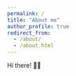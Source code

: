 ```yaml
---
permalink: /
title: "About me"
author_profile: true
redirect_from: 
  - /about/
  - /about.html
---
```


Hi there! 🙋‍♂️
